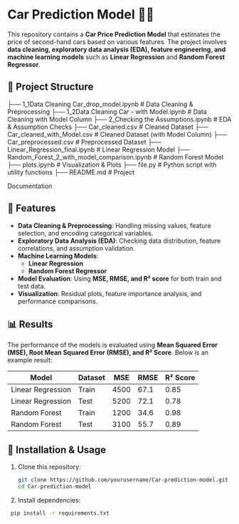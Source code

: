 # Car Prediction Model 🚗💡

This repository contains a **Car Price Prediction Model** that estimates the price of second-hand cars based on various features. The project involves **data cleaning, exploratory data analysis (EDA), feature engineering, and machine learning models** such as **Linear Regression** and **Random Forest Regressor**.

## 📂 Project Structure

├── 1_1Data Cleaning Car_drop_model.ipynb # Data Cleaning & Preprocessing ├── 1_2Data Cleaning Car - with Model.ipynb # Data Cleaning with Model Column ├── 2_Checking the Assumptions.ipynb # EDA & Assumption Checks ├── Car_cleaned.csv # Cleaned Dataset ├── Car_cleaned_with_Model.csv # Cleaned Dataset (with Model Column) ├── Car_preprocessed.csv # Preprocessed Dataset ├── Linear_Regression_final.ipynb # Linear Regression Model ├── Random_Forest_2_with_model_comparison.ipynb # Random Forest Model ├── plots.ipynb # Visualization & Plots ├── file.py # Python script with utility functions ├── README.md # Project


Documentation


## 🚀 Features
- **Data Cleaning & Preprocessing**: Handling missing values, feature selection, and encoding categorical variables.
- **Exploratory Data Analysis (EDA)**: Checking data distribution, feature correlations, and assumption validation.
- **Machine Learning Models**:
  - **Linear Regression**
  - **Random Forest Regressor**
- **Model Evaluation**: Using **MSE, RMSE, and R² score** for both train and test data.
- **Visualization**: Residual plots, feature importance analysis, and performance comparisons.

## 📊 Results
The performance of the models is evaluated using **Mean Squared Error (MSE), Root Mean Squared Error (RMSE), and R² Score**. Below is an example result:

| Model                | Dataset | MSE  | RMSE | R² Score |
|----------------------|---------|------|------|----------|
| Linear Regression   | Train   | 4500 | 67.1 | 0.85     |
| Linear Regression   | Test    | 5200 | 72.1 | 0.78     |
| Random Forest       | Train   | 1200 | 34.6 | 0.98     |
| Random Forest       | Test    | 3100 | 55.7 | 0.89     |

## 📌 Installation & Usage
1. Clone this repository:
   ```sh
   git clone https://github.com/yourusername/Car-prediction-model.git
   cd Car-prediction-model

2. Install dependencies:
 ```sh
  pip install -r requirements.txt 



